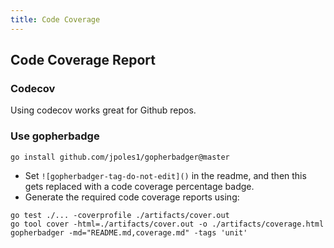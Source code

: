 ```yaml
---
title: Code Coverage
---
```


## Code Coverage Report

### Codecov

Using codecov works great for Github repos.

### Use gopherbadge

```shell
go install github.com/jpoles1/gopherbadger@master
```

- Set `![gopherbadger-tag-do-not-edit]()` in the readme, and then this gets replaced with a code coverage percentage badge.
- Generate the required code coverage reports using:

```shell
go test ./... -coverprofile ./artifacts/cover.out
go tool cover -html=./artifacts/cover.out -o ./artifacts/coverage.html
gopherbadger -md="README.md,coverage.md" -tags 'unit'
```
